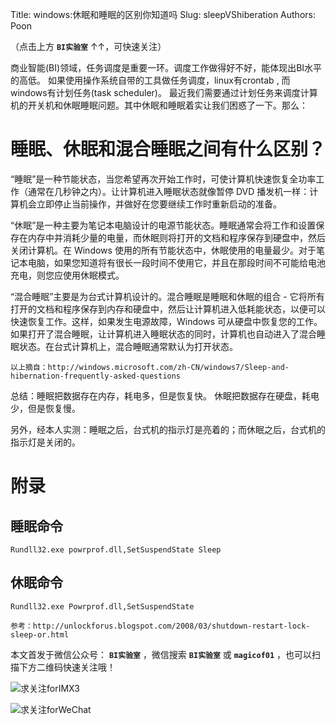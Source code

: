 Title:  windows:休眠和睡眠的区别你知道吗
Slug:  sleepVShiberation
Authors: Poon



（点击上方 **`BI实验室`** ↑↑，可快速关注）

商业智能(BI)领域，任务调度是重要一环。调度工作做得好不好，能体现出BI水平的高低。 如果使用操作系统自带的工具做任务调度，linux有crontab , 而windows有计划任务(task scheduler)。
最近我们需要通过计划任务来调度计算机的开关机和休眠睡眠问题。其中休眠和睡眠着实让我们困惑了一下。那么：

# 睡眠、休眠和混合睡眠之间有什么区别？

“睡眠”是一种节能状态，当您希望再次开始工作时，可使计算机快速恢复全功率工作（通常在几秒钟之内）。让计算机进入睡眠状态就像暂停 DVD 播发机一样：计算机会立即停止当前操作，并做好在您要继续工作时重新启动的准备。

“休眠”是一种主要为笔记本电脑设计的电源节能状态。睡眠通常会将工作和设置保存在内存中并消耗少量的电量，而休眠则将打开的文档和程序保存到硬盘中，然后关闭计算机。在 Windows 使用的所有节能状态中，休眠使用的电量最少。对于笔记本电脑，如果您知道将有很长一段时间不使用它，并且在那段时间不可能给电池充电，则您应使用休眠模式。

“混合睡眠”主要是为台式计算机设计的。混合睡眠是睡眠和休眠的组合 - 它将所有打开的文档和程序保存到内存和硬盘中，然后让计算机进入低耗能状态，以便可以快速恢复工作。这样，如果发生电源故障，Windows 可从硬盘中恢复您的工作。如果打开了混合睡眠，让计算机进入睡眠状态的同时，计算机也自动进入了混合睡眠状态。在台式计算机上，混合睡眠通常默认为打开状态。

`以上摘自：http://windows.microsoft.com/zh-CN/windows7/Sleep-and-hibernation-frequently-asked-questions`

总结：睡眠把数据存在内存，耗电多，但是恢复快。 休眠把数据存在硬盘，耗电少，但是恢复慢。

另外，经本人实测：睡眠之后，台式机的指示灯是亮着的；而休眠之后，台式机的指示灯是关闭的。


# 附录

## 睡眠命令

	Rundll32.exe powrprof.dll,SetSuspendState Sleep


## 休眠命令


	Rundll32.exe Powrprof.dll,SetSuspendState


`参考：http://unlockforus.blogspot.com/2008/03/shutdown-restart-lock-sleep-or.html`



本文首发于微信公众号： **`BI实验室`** ，微信搜索 **`BI实验室`** 或 **`magicof01`** ，也可以扫描下方二维码快速关注哦！

![求关注forIMX3](http://www.imx3.com/img/weixin_bi_common/sdr_code_tree.png)

![求关注forWeChat](https://mmbiz.qlogo.cn/mmbiz/sfKia69cLy1yGH30FHU6SYaJPqvibh7Wib9Pg2V6rc7zjaPJ7aKk9NcpQb9IIhZLCIG8CB4b0QV2vKWopevlhvafw/0?wx_fmt=png)


